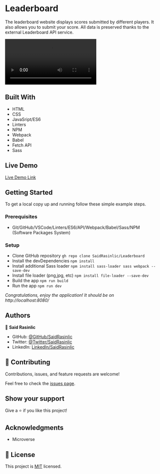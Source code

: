 # Leaderboard
The leaderboard website displays scores submitted by different players. It also allows you to submit your score. All data is preserved thanks to the external Leaderboard API service.

![screenshot](./src//assets/images/desktop-leaderboard.mp4)


## Built With

- HTML
- CSS
- JavaSript/ES6
- Linters
- NPM
- Webpack
- Babel
- Fetch API
- Sass

## Live Demo

[Live Demo Link](https://saidrasinlic.github.io/Leaderboard/)

## Getting Started

To get a local copy up and running follow these simple example steps.

### Prerequisites

- Git/GitHub/VSCode/Linters/ES6/API/Webpack/Babel/Sass/NPM (Software Packages System)

### Setup

- Clone GitHub repository `gh repo clone SaidRasinlic/Leaderboard`
- Install the devDependencies `npm install`
- Install additional Sass loader `npm install sass-loader sass webpack --save-dev`
- Install file loader (png,jpg, etc) `npm install file-loader --save-dev`
- Build the app `npm run build`
- Run the app `npm run dev`

*Congratulations, enjoy the application! It should be on http://localhost:8080/*
## Authors

👤 **Said Rasinlic**

- GitHub: [@GitHub/SaidRasinlic](https://github.com/SaidRasinlic)
- Twitter: [@Twitter/SaidRasinlic](https://twitter.com/SaidRasinlic)
- LinkedIn: [LinkedIn/SaidRasinlic](https://www.linkedin.com/in/saidrasinlic)

## 🤝 Contributing

Contributions, issues, and feature requests are welcome!

Feel free to check the [issues page](../../issues/).

## Show your support

Give a ⭐️ if you like this project!

## Acknowledgments

- Microverse 

## 📝 License

This project is [MIT](LICENSE) licensed.
